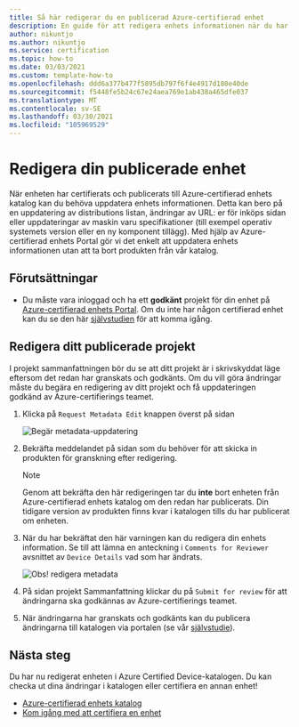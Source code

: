 ```yaml
---
title: Så här redigerar du en publicerad Azure-certifierad enhet
description: En guide för att redigera enhets informationen när du har certifierat och publicerat enheten via programmet Azure Certified Device.
author: nikuntjo
ms.author: nikuntjo
ms.service: certification
ms.topic: how-to
ms.date: 03/03/2021
ms.custom: template-how-to
ms.openlocfilehash: ddd6a377b477f5895db797f6f4e4917d180e40de
ms.sourcegitcommit: f5448fe5b24c67e24aea769e1ab438a465dfe037
ms.translationtype: MT
ms.contentlocale: sv-SE
ms.lasthandoff: 03/30/2021
ms.locfileid: "105969529"
---
```

# <a name="edit-your-published-device"></a>Redigera din publicerade enhet

När enheten har certifierats och publicerats till Azure-certifierad enhets katalog kan du behöva uppdatera enhets informationen. Detta kan bero på en uppdatering av distributions listan, ändringar av URL: er för inköps sidan eller uppdateringar av maskin varu specifikationer (till exempel operativ systemets version eller en ny komponent tillägg). Med hjälp av Azure-certifierad enhets Portal gör vi det enkelt att uppdatera enhets informationen utan att ta bort produkten från vår katalog.

## <a name="prerequisites"></a>Förutsättningar

- Du måste vara inloggad och ha ett **godkänt** projekt för din enhet på [Azure-certifierad enhets Portal](https://certify.azure.com). Om du inte har någon certifierad enhet kan du se den här [självstudien](tutorial-01-creating-your-project.md) för att komma igång.

## <a name="editing-your-published-project"></a>Redigera ditt publicerade projekt

I projekt sammanfattningen bör du se att ditt projekt är i skrivskyddat läge eftersom det redan har granskats och godkänts. Om du vill göra ändringar måste du begära en redigering av ditt projekt och få uppdateringen godkänd av Azure-certifierings teamet.

1. Klicka på `Request Metadata Edit` knappen överst på sidan  

    ![Begär metadata-uppdatering](./media/images/request-metadata-edit.png)

1. Bekräfta meddelandet på sidan som du behöver för att skicka in produkten för granskning efter redigering.
    > [!NOTE]
    > Genom att bekräfta den här redigeringen tar du **inte** bort enheten från Azure-certifierad enhets katalog om den redan har publicerats. Din tidigare version av produkten finns kvar i katalogen tills du har publicerat om enheten.

1. När du har bekräftat den här varningen kan du redigera din enhets information. Se till att lämna en anteckning i `Comments for Reviewer` avsnittet av `Device Details` vad som har ändrats.

    ![Obs! redigera metadata](./media/images/edit-notes.png)

1. På sidan projekt Sammanfattning klickar du på `Submit for review` för att ändringarna ska godkännas av Azure-certifierings teamet.
1. När ändringarna har granskats och godkänts kan du publicera ändringarna till katalogen via portalen (se vår [självstudie](./tutorial-04-publishing-your-device.md)).

## <a name="next-steps"></a>Nästa steg

Du har nu redigerat enheten i Azure Certified Device-katalogen. Du kan checka ut dina ändringar i katalogen eller certifiera en annan enhet!
- [Azure-certifierad enhets katalog](https://devicecatalog.azure.com/)
- [Kom igång med att certifiera en enhet](./tutorial-01-creating-your-project.md)
